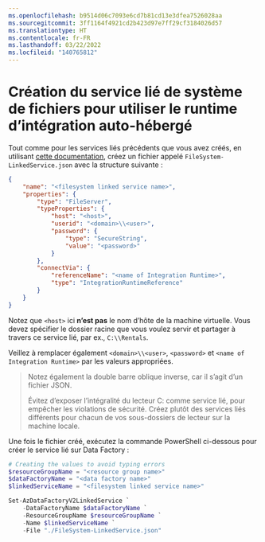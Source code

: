 ```yaml
---
ms.openlocfilehash: b9514d06c7093e6cd7b81cd13e3dfea7526028aa
ms.sourcegitcommit: 3ff1164f4921cd2b423d97e7ff29cf3184026d57
ms.translationtype: HT
ms.contentlocale: fr-FR
ms.lasthandoff: 03/22/2022
ms.locfileid: "140765812"
---
```

# <a name="creating-the-file-system-linked-service-to-use-the-self-hosted-integration-runtime"></a>Création du service lié de système de fichiers pour utiliser le runtime d’intégration auto-hébergé

Tout comme pour les services liés précédents que vous avez créés, en utilisant [cette documentation](https://docs.microsoft.com/fr-fr/azure/data-factory/connector-file-system#linked-service-properties), créez un fichier appelé `FileSystem-LinkedService.json` avec la structure suivante :

```json
{
    "name": "<filesystem linked service name>",
    "properties": {
        "type": "FileServer",
        "typeProperties": {
            "host": "<host>",
            "userid": "<domain>\\<user>",
            "password": {
                "type": "SecureString",
                "value": "<password>"
            }
        },
        "connectVia": {
            "referenceName": "<name of Integration Runtime>",
            "type": "IntegrationRuntimeReference"
        }
    }
}
```

Notez que `<host>` ici **n’est pas** le nom d’hôte de la machine virtuelle. Vous devez spécifier le dossier racine que vous voulez servir et partager à travers ce service lié, par ex., `C:\\Rentals`.

Veillez à remplacer également `<domain>\\<user>`, `<password>` et `<name of Integration Runtime>` par les valeurs appropriées.

> Notez également la double barre oblique inverse, car il s’agit d’un fichier JSON.
>
> Évitez d’exposer l’intégralité du lecteur C: comme service lié, pour empêcher les violations de sécurité. Créez plutôt des services liés différents pour chacun de vos sous-dossiers de lecteur sur la machine locale.

Une fois le fichier créé, exécutez la commande PowerShell ci-dessous pour créer le service lié sur Data Factory :

```powershell
# Creating the values to avoid typing errors
$resourceGroupName = "<resource group name>"
$dataFactoryName = "<data factory name>"
$linkedServiceName = "<filesystem linked service name>"

Set-AzDataFactoryV2LinkedService `
    -DataFactoryName $dataFactoryName `
    -ResourceGroupName $resourceGroupName `
    -Name $linkedServiceName `
    -File "./FileSystem-LinkedService.json"
```